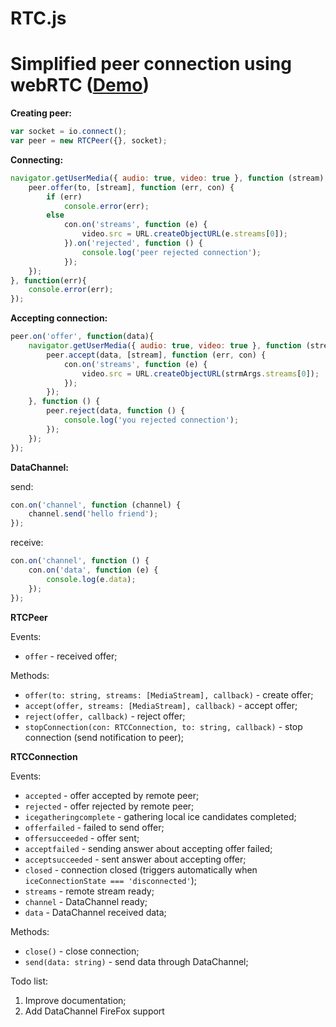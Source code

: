 RTC.js
==
[1]: http://karaxuna-rtc.ap01.aws.af.cm/


Simplified peer connection using webRTC ([Demo](https://karaxuna-rtc.herokuapp.com/))
==

**Creating peer:**

```javascript
var socket = io.connect();
var peer = new RTCPeer({}, socket);
```
    
**Connecting:**

```javascript
navigator.getUserMedia({ audio: true, video: true }, function (stream) {
    peer.offer(to, [stream], function (err, con) {
        if (err)
            console.error(err);
        else
            con.on('streams', function (e) {
                video.src = URL.createObjectURL(e.streams[0]);
            }).on('rejected', function () {
                console.log('peer rejected connection');
            });
    });
}, function(err){
    console.error(err);
});
```
    
**Accepting connection:**

```javascript
peer.on('offer', function(data){
    navigator.getUserMedia({ audio: true, video: true }, function (stream) {
        peer.accept(data, [stream], function (err, con) {
            con.on('streams', function (e) {
                video.src = URL.createObjectURL(strmArgs.streams[0]);
            });
        });
    }, function () {
        peer.reject(data, function () {
            console.log('you rejected connection');
        });
    });
});
```

**DataChannel:**
  
  send:

```javascript
con.on('channel', function (channel) {
    channel.send('hello friend');
});
```

  receive:

```javascript
con.on('channel', function () {
    con.on('data', function (e) {
        console.log(e.data);
    });
});
```
    
**RTCPeer**

Events:

  - `offer` - received offer;
  
Methods:

  - `offer(to: string, streams: [MediaStream], callback)` - create offer;
  - `accept(offer, streams: [MediaStream], callback)` - accept offer;
  - `reject(offer, callback)` - reject offer;
  - `stopConnection(con: RTCConnection, to: string, callback)` - stop connection (send notification to peer);
    
**RTCConnection**

Events:

  - `accepted` - offer accepted by remote peer;
  - `rejected` - offer rejected by remote peer;
  - `icegatheringcomplete` - gathering local ice candidates completed;
  - `offerfailed` - failed to send offer;
  - `offersucceeded` - offer sent;
  - `acceptfailed` - sending answer about accepting offer failed;
  - `acceptsucceeded` - sent answer about accepting offer;
  - `closed` - connection closed (triggers automatically when `iceConnectionState === 'disconnected'`);
  - `streams` - remote stream ready;
  - `channel` - DataChannel ready;
  - `data` - DataChannel received data;

Methods:

  - `close()` - close connection;
  - `send(data: string)` - send data through DataChannel;

Todo list:
  1. Improve documentation;
  2. Add DataChannel FireFox support
